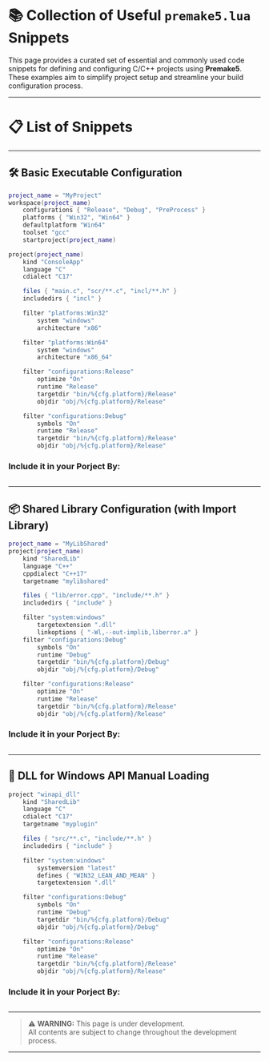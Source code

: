  # 📚 Collection of Useful `premake5.lua` Snippets

This page provides a curated set of essential and commonly used code snippets for defining and configuring C/C++ projects using **Premake5**. These examples aim to simplify project setup and streamline your build configuration process.

---

# 📋 List of Snippets

---

## 🛠️ Basic Executable Configuration

```lua
project_name = "MyProject"
workspace(project_name)
    configurations { "Release", "Debug", "PreProcess" }
    platforms { "Win32", "Win64" }
    defaultplatform "Win64"
    toolset "gcc"
    startproject(project_name)

project(project_name)
    kind "ConsoleApp"
    language "C"
    cdialect "C17"

    files { "main.c", "scr/**.c", "incl/**.h" }
    includedirs { "incl" }

    filter "platforms:Win32"
        system "windows"
        architecture "x86"

    filter "platforms:Win64"
        system "windows"
        architecture "x86_64"

    filter "configurations:Release"
        optimize "On"
        runtime "Release"
        targetdir "bin/%{cfg.platform}/Release"
        objdir "obj/%{cfg.platform}/Release"

    filter "configurations:Debug"
        symbols "On"
        runtime "Release"
        targetdir "bin/%{cfg.platform}/Release"
        objdir "obj/%{cfg.platform}/Release"
```

### Include it in your Porject By:
```cmd

```

---

## 📦 Shared Library Configuration (with Import Library)

```lua
project_name = "MyLibShared"
project(project_name)
    kind "SharedLib"
    language "C++"
    cppdialect "C++17"
    targetname "mylibshared"

    files { "lib/error.cpp", "include/**.h" }
    includedirs { "include" }

    filter "system:windows"
        targetextension ".dll"
        linkoptions { "-Wl,--out-implib,liberror.a" }
    filter "configurations:Debug"
        symbols "On"
        runtime "Debug"
        targetdir "bin/%{cfg.platform}/Debug"
        objdir "obj/%{cfg.platform}/Debug"

    filter "configurations:Release"
        optimize "On"
        runtime "Release"
        targetdir "bin/%{cfg.platform}/Release"
        objdir "obj/%{cfg.platform}/Release"
```
### Include it in your Porject By:
```cmd

```

---

## 🧩 DLL for Windows API Manual Loading

```lua
project "winapi_dll"
    kind "SharedLib"
    language "C"
    cdialect "C17"
    targetname "myplugin"

    files { "src/**.c", "include/**.h" }
    includedirs { "include" }

    filter "system:windows"
        systemversion "latest"
        defines { "WIN32_LEAN_AND_MEAN" }
        targetextension ".dll"

    filter "configurations:Debug"
        symbols "On"
        runtime "Debug"
        targetdir "bin/%{cfg.platform}/Debug"
        objdir "obj/%{cfg.platform}/Debug"

    filter "configurations:Release"
        optimize "On"
        runtime "Release"
        targetdir "bin/%{cfg.platform}/Release"
        objdir "obj/%{cfg.platform}/Release"
```
### Include it in your Porject By:
```cmd

```

---

> ⚠️ **WARNING:** This page is under development.  
> All contents are subject to change throughout the development process.

---
